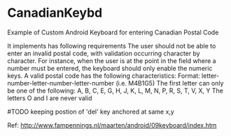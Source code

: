 # CanadianKeybd
Example of Custom Android Keyboard for entering Canadian Postal Code


It implements has following requirements
The user should not be able to enter an invalid postal code, with validation occurring character by character. For instance, when the user is at the point in the field where a number must be entered, the keyboard should only enable the numeric keys. A valid postal code has the following characteristics:
Format: letter-number-letter-number-letter-number (i.e. M4B1G5)
The first letter can only be one of the following: A, B, C, E, G, H, J, K, L, M, N, P, R, S, T, V, X, Y
The letters O and I are never valid


#TODO keeping postion of 'del' key anchored at same x,y


Ref: http://www.fampennings.nl/maarten/android/09keyboard/index.htm
